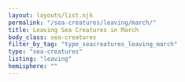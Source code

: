 ```yaml
---
layout: layouts/list.njk
permalink: "/sea-creatures/leaving/march/"
title: Leaving Sea Creatures in March
body_class: sea-creatures
filter_by_tag: "type_seacreatures_leaving_march"
type: "sea-creatures"
listing: "leaving"
hemisphere: ""
---
```

